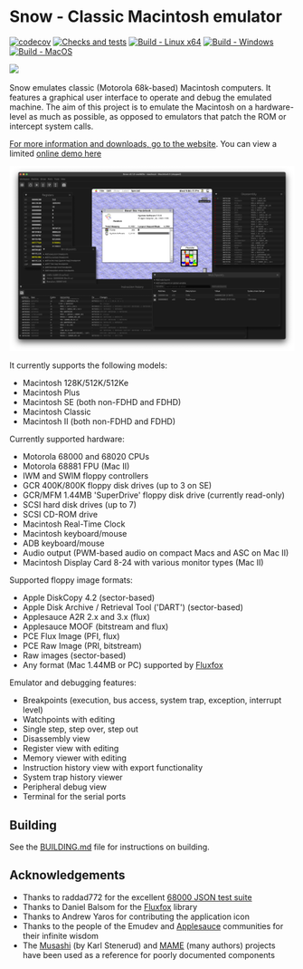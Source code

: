 # Snow - Classic Macintosh emulator

[![codecov](https://codecov.io/github/twvd/snow/graph/badge.svg?token=QRQ95QB915)](https://codecov.io/github/twvd/snow) [![Checks and tests](https://github.com/twvd/snow/actions/workflows/tests.yml/badge.svg)](https://github.com/twvd/snow/actions/workflows/tests.yml) [![Build - Linux x64](https://github.com/twvd/snow/actions/workflows/build_linux.yml/badge.svg)](https://github.com/twvd/snow/actions/workflows/build_linux.yml) [![Build - Windows](https://github.com/twvd/snow/actions/workflows/build_windows.yml/badge.svg)](https://github.com/twvd/snow/actions/workflows/build_windows.yml) [![Build - MacOS](https://github.com/twvd/snow/actions/workflows/build_macos.yml/badge.svg)](https://github.com/twvd/snow/actions/workflows/build_macos.yml)

[![](https://dcbadge.limes.pink/api/server/JTdhZ2GbTj)](https://discord.gg/JTdhZ2GbTj)

Snow emulates classic (Motorola 68k-based) Macintosh computers. It features a
graphical user interface to operate and debug the emulated machine.
The aim of this project is to emulate the Macintosh on a hardware-level as much
as possible, as opposed to emulators that patch the ROM or intercept system calls.

[For more information and downloads, go to the website](https://snowemu.com/). You can view a
limited [online demo here](https://demo.snowemu.com/)

![Snow](docs/images/egui_macii.png)

It currently supports the following models:

* Macintosh 128K/512K/512Ke
* Macintosh Plus
* Macintosh SE (both non-FDHD and FDHD)
* Macintosh Classic
* Macintosh II (both non-FDHD and FDHD)

Currently supported hardware:

* Motorola 68000 and 68020 CPUs
* Motorola 68881 FPU (Mac II)
* IWM and SWIM floppy controllers
* GCR 400K/800K floppy disk drives (up to 3 on SE)
* GCR/MFM 1.44MB 'SuperDrive' floppy disk drive (currently read-only)
* SCSI hard disk drives (up to 7)
* SCSI CD-ROM drive
* Macintosh Real-Time Clock
* Macintosh keyboard/mouse
* ADB keyboard/mouse
* Audio output (PWM-based audio on compact Macs and ASC on Mac II)
* Macintosh Display Card 8-24 with various monitor types (Mac II)

Supported floppy image formats:

* Apple DiskCopy 4.2 (sector-based)
* Apple Disk Archive / Retrieval Tool ('DART') (sector-based)
* Applesauce A2R 2.x and 3.x (flux)
* Applesauce MOOF (bitstream and flux)
* PCE Flux Image (PFI, flux)
* PCE Raw Image (PRI, bitstream)
* Raw images (sector-based)
* Any format (Mac 1.44MB or PC) supported by [Fluxfox](https://github.com/dbalsom/fluxfox)

Emulator and debugging features:

* Breakpoints (execution, bus access, system trap, exception, interrupt level)
* Watchpoints with editing
* Single step, step over, step out
* Disassembly view
* Register view with editing
* Memory viewer with editing
* Instruction history view with export functionality
* System trap history viewer
* Peripheral debug view
* Terminal for the serial ports

## Building

See the [BUILDING.md](docs/BUILDING.md) file for instructions on building.

## Acknowledgements

* Thanks to raddad772 for the excellent [68000 JSON test suite](https://github.com/SingleStepTests/m68000)
* Thanks to Daniel Balsom for the [Fluxfox](https://github.com/dbalsom/fluxfox) library
* Thanks to Andrew Yaros for contributing the application icon
* Thanks to the people of the Emudev and [Applesauce](https://applesaucefdc.com/) communities for their infinite wisdom
* The [Musashi](https://github.com/kstenerud/Musashi) (by Karl Stenerud) and [MAME](https://github.com/mamedev/mame) (many authors) projects have been used as a reference for poorly documented components

